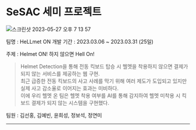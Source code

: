 # SeSAC 세미 프로젝트

![스크린샷 2023-05-27 오후 7 13 57](https://github.com/Youth787/Sesac_Semi/assets/90955152/cee23757-60c6-4464-ab10-19fe42e24a98)

팀명 : HeLLmet ON
개발 기간 : 2023.03.06 ~ 2023.03.31 (25일)

주제 : Helmet ON! 하지 않으면 Hell On!
> Helmet Detection을 통해 전동 킥보드 탑승 시 헬멧을 착용하지 않으면 결제가 되지 않는 서비스를 제공하는 웹 구현. \
최근 급증한 전동 킥보드의 사고 사례를 막기 위해 여러 제도가 도입되고 있지만 실제 사고 감소율로 이어지는 효과는 미비하다. \
이에 우리 헬멧 온 팀은 헬멧 착용 여부를 AI를 통해 감지하여 헬멧 미착용 시 킥보드 결제가 되지 않는 시스템을 구현했다. 

팀원 : 김선홍, 김예빈, 윤희성, 정보석, 정연미

---------
